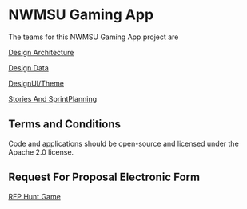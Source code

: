 # NWMSU Gaming App
The teams for this NWMSU Gaming App project are 

[Design Architecture](https://github.com/KHARIKA17/NWMSU_Gaming-App/tree/master/DesignArchitecture)

[Design Data](https://github.com/KHARIKA17/NWMSU_Gaming-App/tree/master/DesignData)

[DesignUI/Theme](https://github.com/sumana-reddy/GDP-UI-Design-team)

[Stories And SprintPlanning](https://github.com/KHARIKA17/NWMSU_Gaming-App/tree/master/StoriesAndSprintPlanning)

## Terms and Conditions

Code and applications should be open-source and licensed under the Apache 2.0 license.

## Request For Proposal Electronic Form 

[RFP Hunt Game](https://github.com/denisecase/rfp-hunt/blob/master/rfp-hunt.md)
